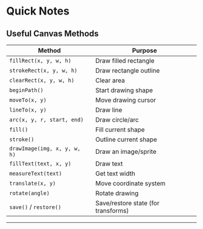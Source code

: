 # Quick Notes

## Useful Canvas Methods

| Method                       | Purpose                             |
| ---------------------------- | ----------------------------------- |
| `fillRect(x, y, w, h)`       | Draw filled rectangle               |
| `strokeRect(x, y, w, h)`     | Draw rectangle outline              |
| `clearRect(x, y, w, h)`      | Clear area                          |
| `beginPath()`                | Start drawing shape                 |
| `moveTo(x, y)`               | Move drawing cursor                 |
| `lineTo(x, y)`               | Draw line                           |
| `arc(x, y, r, start, end)`   | Draw circle/arc                     |
| `fill()`                     | Fill current shape                  |
| `stroke()`                   | Outline current shape               |
| `drawImage(img, x, y, w, h)` | Draw an image/sprite                |
| `fillText(text, x, y)`       | Draw text                           |
| `measureText(text)`          | Get text width                      |
| `translate(x, y)`            | Move coordinate system              |
| `rotate(angle)`              | Rotate drawing                      |
| `save()` / `restore()`       | Save/restore state (for transforms) |

---
